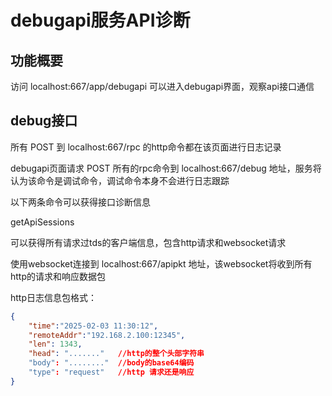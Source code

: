 # debugapi服务API诊断

## 功能概要

访问 localhost:667/app/debugapi 可以进入debugapi界面，观察api接口通信



## debug接口

所有 POST 到 localhost:667/rpc 的http命令都在该页面进行日志记录

debugapi页面请求  POST 所有的rpc命令到  localhost:667/debug 地址，服务将认为该命令是调试命令，调试命令本身不会进行日志跟踪

以下两条命令可以获得接口诊断信息

getApiSessions

可以获得所有请求过tds的客户端信息，包含http请求和websocket请求



使用websocket连接到  localhost:667/apipkt 地址，该websocket将收到所有http的请求和响应数据包

http日志信息包格式：



```json
{
    "time":"2025-02-03 11:30:12",
    "remoteAddr":"192.168.2.100:12345",
    "len": 1343,
    "head": "......."   //http的整个头部字符串
    "body": "........"  //body的base64编码
    "type": "request"   //http 请求还是响应
}
```



